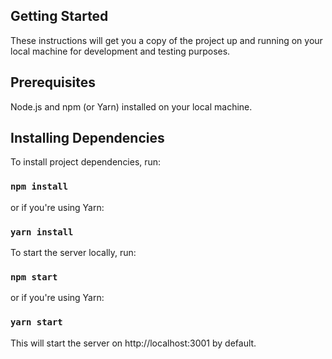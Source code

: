 ## Getting Started

These instructions will get you a copy of the project up and running on your local machine for development and testing purposes.

## Prerequisites

Node.js and npm (or Yarn) installed on your local machine.

## Installing Dependencies

To install project dependencies, run:

### `npm install`

or if you're using Yarn:

### `yarn install`

To start the server locally, run:

### `npm start`

or if you're using Yarn:

### `yarn start`

This will start the server on http://localhost:3001 by default.
